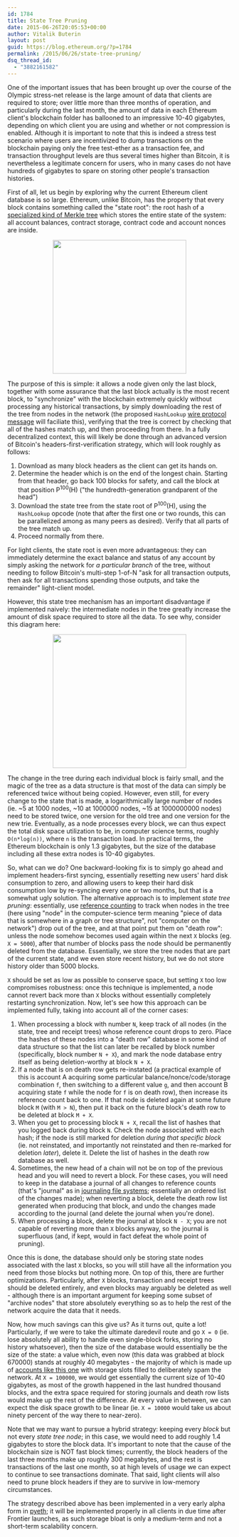 ```yaml
---
id: 1784
title: State Tree Pruning
date: 2015-06-26T20:05:53+00:00
author: Vitalik Buterin
layout: post
guid: https://blog.ethereum.org/?p=1784
permalink: /2015/06/26/state-tree-pruning/
dsq_thread_id:
  - "3882161582"
---
```

<p>One of the important issues that has been brought up over the course of the Olympic stress-net release is the large amount of data that clients are required to store; over little more than three months of operation, and particularly during the last month, the amount of data in each Ethereum client's blockchain folder has ballooned to an impressive 10-40 gigabytes, depending on which client you are using and whether or not compression is enabled. Although it is important to note that this is indeed a stress test scenario where users are incentivized to dump transactions on the blockchain paying only the free test-ether as a transaction fee, and transaction throughput levels are thus several times higher than Bitcoin, it is nevertheless a legitimate concern for users, who in many cases do not have hundreds of gigabytes to spare on storing other people's transaction histories.</p>

<p>First of all, let us begin by exploring why the current Ethereum client database is so large. Ethereum, unlike Bitcoin, has the property that every block contains something called the "state root": the root hash of a <a href="https://github.com/ethereum/wiki/wiki/Patricia-Tree">specialized kind of Merkle tree</a> which stores the entire state of the system: all account balances, contract storage, contract code and account nonces are inside.</p>

<center>
<img src="https://blog.ethereum.org/wp-content/uploads/2015/06/ethblockchain_oneblock.png" height="300px" />
</center>

<p>The purpose of this is simple: it allows a node given only the last block, together with some assurance that the last block actually is the most recent block, to "synchronize" with the blockchain extremely quickly without processing any historical transactions, by simply downloading the rest of the tree from nodes in the network (the proposed <code>HashLookup</code> <a href="https://github.com/ethereum/wiki/wiki/Ethereum-Wire-Protocol">wire protocol message</a> will faciliate this), verifying that the tree is correct by checking that all of the hashes match up, and then proceeding from there. In a fully decentralized context, this will likely be done through an advanced version of Bitcoin's headers-first-verification strategy, which will look roughly as follows:</p>

<ol>
<li>Download as many block headers as the client can get its hands on.</li>
<li>Determine the header which is on the end of the longest chain. Starting from that header, go back 100 blocks for safety, and call the block at that position P<sup>100</sup>(H) ("the hundredth-generation grandparent of the head")</li>
<li>Download the state tree from the state root of P<sup>100</sup>(H), using the <code>HashLookup</code> opcode (note that after the first one or two rounds, this can be parallelized among as many peers as desired). Verify that all parts of the tree match up.</li>
<li>Proceed normally from there.</li>
</ol>

<p>For light clients, the state root is even more advantageous: they can immediately determine the exact balance and status of any account by simply asking the network for <em>a particular branch</em> of the tree, without needing to follow Bitcoin's multi-step 1-of-N "ask for all transaction outputs, then ask for all transactions spending those outputs, and take the remainder" light-client model.</p>

<p>However, this state tree mechanism has an important disadvantage if implemented naively: the intermediate nodes in the tree greatly increase the amount of disk space required to store all the data. To see why, consider this diagram here:</p>

<center>
<img src="https://blog.ethereum.org/wp-content/uploads/2015/06/ethblockchain.png" height="300px" />
</center>

<p>The change in the tree during each individual block is fairly small, and the magic of the tree as a data structure is that most of the data can simply be referenced twice without being copied. However, even still, for every change to the state that is made, a logarithmically large number of nodes (ie. ~5 at 1000 nodes, ~10 at 1000000 nodes, ~15 at 1000000000 nodes) need to be stored twice, one version for the old tree and one version for the new trie. Eventually, as a node processes every block, we can thus expect the total disk space utilization to be, in computer science terms, roughly <code>O(n*log(n))</code>, where <code>n</code> is the transaction load. In practical terms, the Ethereum blockchain is only 1.3 gigabytes, but the size of the database including all these extra nodes is 10-40 gigabytes.</p>

<p>So, what can we do? One backward-looking fix is to simply go ahead and implement headers-first syncing, essentially resetting new users' hard disk consumption to zero, and allowing users to keep their hard disk consumption low by re-syncing every one or two months, but that is a somewhat ugly solution. The alternative approach is to implement <em>state tree pruning</em>: essentially, use <a href="https://en.wikipedia.org/wiki/Reference_counting">reference counting</a> to track when nodes in the tree (here using "node" in the computer-science term meaning "piece of data that is somewhere in a graph or tree structure", not "computer on the network") drop out of the tree, and at that point put them on "death row": unless the node somehow becomes used again within the next <code>X</code> blocks (eg. <code>X = 5000</code>), after that number of blocks pass the node should be permanently deleted from the database. Essentially, we store the tree nodes that are part of the current state, and we even store recent history, but we do not store history older than 5000 blocks.</p>

<p><code>X</code> should be set as low as possible to conserve space, but setting <code>X</code> too low compromises robustness: once this technique is implemented, a node cannot revert back more than <code>X</code> blocks without essentially completely restarting synchronization. Now, let's see how this approach can be implemented fully, taking into account all of the corner cases:</p>

<ol>
<li>When processing a block with number <code>N</code>, keep track of all nodes (in the state, tree and receipt trees) whose reference count drops to zero. Place the hashes of these nodes into a "death row" database in some kind of data structure so that the list can later be recalled by block number (specifically, block number <code>N + X</code>), and mark the node database entry itself as being deletion-worthy at block <code>N + X</code>.</li>
<li>If a node that is on death row gets re-instated (a practical example of this is account A acquiring some particular balance/nonce/code/storage combination <code>f</code>, then switching to a different value <code>g</code>, and then account B acquiring state <code>f</code> while the node for <code>f</code> is on death row), then increase its reference count back to one. If that node is deleted again at some future block <code>M</code> (with <code>M &gt; N</code>), then put it back on the future block's death row to be deleted at block <code>M + X</code>.</li>
<li>When you get to processing block <code>N + X</code>, recall the list of hashes that you logged back during block <code>N</code>. Check the node associated with each hash; if the node is still marked for deletion <em>during that specific block</em> (ie. not reinstated, and importantly not reinstated and then re-marked for deletion <em>later</em>), delete it. Delete the list of hashes in the death row database as well.</li>
<li>Sometimes, the new head of a chain will not be on top of the previous head and you will need to revert a block. For these cases, you will need to keep in the database a journal of all changes to reference counts (that's "journal" as in <a href="https://en.wikipedia.org/wiki/Journaling_file_system">journaling file systems</a>; essentially an ordered list of the changes made); when reverting a block, delete the death row list generated when producing that block, and undo the changes made according to the journal (and delete the journal when you're done).</li>
<li>When processing a block, delete the journal at block <code>N - X</code>; you are not capable of reverting more than <code>X</code> blocks anyway, so the journal is superfluous (and, if kept, would in fact defeat the whole point of pruning).</li>
</ol>

<p>Once this is done, the database should only be storing state nodes associated with the last <code>X</code> blocks, so you will still have all the information you need from those blocks but nothing more. On top of this, there are further optimizations. Particularly, after <code>X</code> blocks, transaction and receipt trees should be deleted entirely, and even blocks may arguably be deleted as well - although there is an important argument for keeping some subset of "archive nodes" that store absolutely everything so as to help the rest of the network acquire the data that it needs.</p>

<p>Now, how much savings can this give us? As it turns out, quite a lot! Particularly, if we were to take the ultimate daredevil route and go <code>X = 0</code> (ie. lose absolutely all ability to handle even single-block forks, storing no history whatsoever), then the size of the database would essentially be the size of the state: a value which, even now (this data was grabbed at block 670000) stands at roughly 40 megabytes - the majority of which is made up of <a href="https://explorer.etherapps.info/address/0x798d86e782c8c34da97f7389a464c8af76ea3442">accounts like this one</a> with storage slots filled to deliberately spam the network. At <code>X = 100000</code>, we would get essentially the current size of 10-40 gigabytes, as most of the growth happened in the last hundred thousand blocks, and the extra space required for storing journals and death row lists would make up the rest of the difference. At every value in between, we can expect the disk space growth to be linear (ie. <code>X = 10000</code> would take us about ninety percent of the way there to near-zero).</p>

<p>Note that we may want to pursue a hybrid strategy: keeping every <em>block</em> but not every <em>state tree node</em>; in this case, we would need to add roughly 1.4 gigabytes to store the block data. It's important to note that the cause of the blockchain size is NOT fast block times; currently, the block headers of the last three months make up roughly 300 megabytes, and the rest is transactions of the last one month, so at high levels of usage we can expect to continue to see transactions dominate. That said, light clients will also need to prune block headers if they are to survive in low-memory circumstances.</p>

<p>The strategy described above has been implemented in a very early alpha form in <a href="https://github.com/ethereum/pyethereum/tree/pruning">pyeth</a>; it will be implemented properly in all clients in due time after Frontier launches, as such storage bloat is only a medium-term and not a short-term scalability concern.</p>
